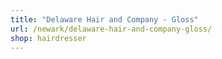 ```yaml
---
title: "Delaware Hair and Company - Gloss"
url: /newark/delaware-hair-and-company-gloss/
shop: hairdresser
---
```


